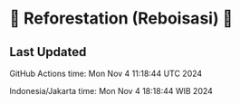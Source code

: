 
# 🌳 Reforestation (Reboisasi) 🌲

## Last Updated

GitHub Actions time: Mon Nov  4 11:18:44 UTC 2024

Indonesia/Jakarta time: Mon Nov  4 18:18:44 WIB 2024

